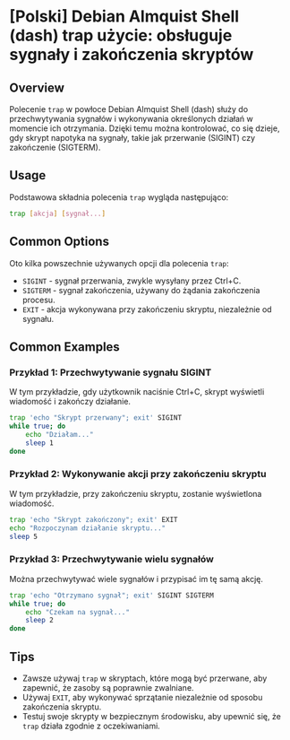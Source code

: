 # [Polski] Debian Almquist Shell (dash) trap użycie: obsługuje sygnały i zakończenia skryptów

## Overview
Polecenie `trap` w powłoce Debian Almquist Shell (dash) służy do przechwytywania sygnałów i wykonywania określonych działań w momencie ich otrzymania. Dzięki temu można kontrolować, co się dzieje, gdy skrypt napotyka na sygnały, takie jak przerwanie (SIGINT) czy zakończenie (SIGTERM).

## Usage
Podstawowa składnia polecenia `trap` wygląda następująco:

```sh
trap [akcja] [sygnał...]
```

## Common Options
Oto kilka powszechnie używanych opcji dla polecenia `trap`:

- `SIGINT` - sygnał przerwania, zwykle wysyłany przez Ctrl+C.
- `SIGTERM` - sygnał zakończenia, używany do żądania zakończenia procesu.
- `EXIT` - akcja wykonywana przy zakończeniu skryptu, niezależnie od sygnału.

## Common Examples

### Przykład 1: Przechwytywanie sygnału SIGINT
W tym przykładzie, gdy użytkownik naciśnie Ctrl+C, skrypt wyświetli wiadomość i zakończy działanie.

```sh
trap 'echo "Skrypt przerwany"; exit' SIGINT
while true; do
    echo "Działam..."
    sleep 1
done
```

### Przykład 2: Wykonywanie akcji przy zakończeniu skryptu
W tym przykładzie, przy zakończeniu skryptu, zostanie wyświetlona wiadomość.

```sh
trap 'echo "Skrypt zakończony"; exit' EXIT
echo "Rozpoczynam działanie skryptu..."
sleep 5
```

### Przykład 3: Przechwytywanie wielu sygnałów
Można przechwytywać wiele sygnałów i przypisać im tę samą akcję.

```sh
trap 'echo "Otrzymano sygnał"; exit' SIGINT SIGTERM
while true; do
    echo "Czekam na sygnał..."
    sleep 2
done
```

## Tips
- Zawsze używaj `trap` w skryptach, które mogą być przerwane, aby zapewnić, że zasoby są poprawnie zwalniane.
- Używaj `EXIT`, aby wykonywać sprzątanie niezależnie od sposobu zakończenia skryptu.
- Testuj swoje skrypty w bezpiecznym środowisku, aby upewnić się, że `trap` działa zgodnie z oczekiwaniami.